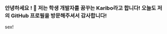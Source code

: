 ### 안녕하세요 ! 🤗 저는 학생 개발자를 꿈꾸는 Karibo라고 합니다! 오늘도 저의 GitHub 프로필을 방문해주셔서 감사합니다!
sex!

<!--
**Karibo1008/Karibo1008** is a ✨ _special_ ✨ repository because its `README.md` (this file) appears on your GitHub profile.

Here are some ideas to get you started:

- 🔭 I’m currently working on ...
- 🌱 I’m currently learning ...
- 👯 I’m looking to collaborate on ...
- 🤔 I’m looking for help with ...
- 💬 Ask me about ...
- 📫 How to reach me: ...
- 😄 Pronouns: ...
- ⚡ Fun fact: ...
-->

